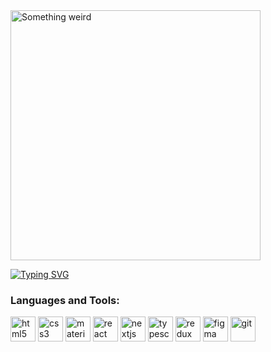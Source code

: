 <!-- gif -->
<img align="top" alt="Something weird" width="400" src="https://media.giphy.com/media/11kEuHSQAXXiGQ/giphy.gif">

<!-- Typing text -->
[![Typing SVG](https://readme-typing-svg.herokuapp.com?font=Fira+Code&duration=3000&color=1AF74B&multiline=true&width=435&lines=Hi+I'm+Danil%F0%9F%A5%9D%F0%9F%91%BB;The+Frontend+Developer%F0%9F%A6%84)](https://git.io/typing-svg)

<!-- GitHub statistics -->
<!-- [![Danil's GitHub stats](https://github-readme-stats.vercel.app/api?username=MGlower-RU&hide=stars,contribs&show_icons=true&hide_border=true&theme=dracula#gh-dark-mode-only&theme=default#gh-light-mode-only)](https://github.com/anuraghazra/github-readme-stats#gh-dark-mode-only)
[![Danil's GitHub stats](https://github-readme-stats.vercel.app/api?username=MGlower-RU&hide=stars,contribs&show_icons=true&theme=default#gh-light-mode-only)](https://github.com/anuraghazra/github-readme-stats#gh-light-mode-only) -->

<!-- Tools -->
<h3 align="left">Languages and Tools:</h3>
<p align="left">
  <img src="https://cdn.jsdelivr.net/gh/devicons/devicon/icons/html5/html5-original.svg" title="html" alt="html5" width="40" height="40"/>
  <img src="https://cdn.jsdelivr.net/gh/devicons/devicon/icons/css3/css3-original.svg" title="css" alt="css3" width="40" height="40"/>
  <img src="https://cdn.jsdelivr.net/gh/devicons/devicon/icons/materialui/materialui-plain.svg" title="material-ui" alt="material-ui" width="40" height="40"/>
  <img src="https://cdn.jsdelivr.net/gh/devicons/devicon/icons/react/react-original.svg" title="react" alt="react" width="40" height="40"/>
  <img src="https://cdn.jsdelivr.net/gh/devicons/devicon/icons/nextjs/nextjs-original.svg" title="nextjs" alt="nextjs" width="40" height="40"/>
  <img src="https://cdn.jsdelivr.net/gh/devicons/devicon/icons/typescript/typescript-original.svg" title="typescript" alt="typescript" width="40" height="40"/>
  <img src="https://cdn.jsdelivr.net/gh/devicons/devicon/icons/redux/redux-original.svg" title="redux" alt="redux" width="40" height="40"/>
  <img src="https://www.vectorlogo.zone/logos/figma/figma-icon.svg" title="figma" alt="figma" width="40" height="40"/>
  <img src="https://www.vectorlogo.zone/logos/git-scm/git-scm-icon.svg" title="git" alt="git" width="40" height="40"/>
</p>
